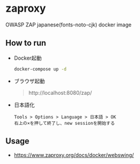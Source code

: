 # zaproxy
OWASP ZAP japanese(fonts-noto-cjk) docker image

## How to run

* Docker起動
  ```bash
  docker-compose up -d
  ```

* ブラウザ起動
  > http://localhost:8080/zap/

* 日本語化
  ```
  Tools > Options > Language > 日本語 > OK
  右上の×を押して終了し、new sessionを開始する
  ```

## Usage

  * https://www.zaproxy.org/docs/docker/webswing/